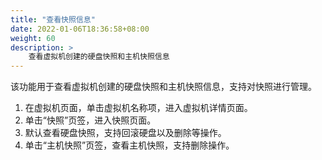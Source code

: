 ```yaml
---
title: "查看快照信息"
date: 2022-01-06T18:36:58+08:00
weight: 60
description: > 
    查看虚拟机创建的硬盘快照和主机快照信息
---
```


该功能用于查看虚拟机创建的硬盘快照和主机快照信息，支持对快照进行管理。

1. 在虚拟机页面，单击虚拟机名称项，进入虚拟机详情页面。
2. 单击“快照”页签，进入快照页面。
3. 默认查看硬盘快照，支持回滚硬盘以及删除等操作。
4. 单击“主机快照”页签，查看主机快照，支持删除操作。